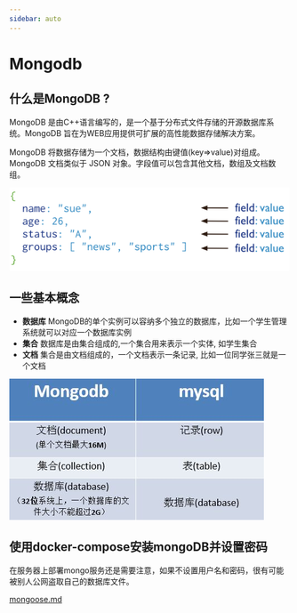 ```yaml
---
sidebar: auto
---
```


# Mongodb

## 什么是MongoDB ?

MongoDB 是由C++语言编写的，是一个基于分布式文件存储的开源数据库系统。MongoDB 旨在为WEB应用提供可扩展的高性能数据存储解决方案。

MongoDB 将数据存储为一个文档，数据结构由键值(key=>value)对组成。MongoDB 文档类似于 JSON 对象。字段值可以包含其他文档，数组及文档数组。

![数据图示](../../images/database/mongodb/01.png)

## 一些基本概念
- **数据库** MongoDB的单个实例可以容纳多个独立的数据库，比如一个学生管理系统就可以对应一个数据库实例
- **集合** 数据库是由集合组成的,一个集合用来表示一个实体, 如学生集合
- **文档** 集合是由文档组成的，一个文档表示一条记录, 比如一位同学张三就是一个文档

![和mysql关系](../../images/database/mongodb/02.jpeg)

## 使用docker-compose安装mongoDB并设置密码
在服务器上部署mongo服务还是需要注意，如果不设置用户名和密码，很有可能被别人公网盗取自己的数据库文件。


[mongoose.md](./mongoose.md)



